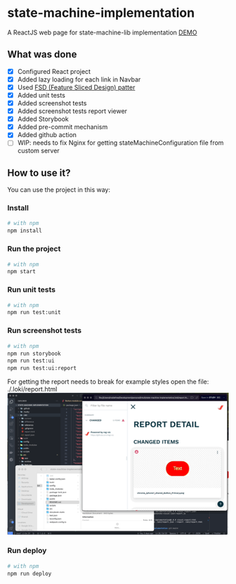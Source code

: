 # state-machine-implementation

A ReactJS web page for state-machine-lib implementation [DEMO](https://densorokin.github.io/state-machine-implementation/)

## What was done
- [x] Configured React project
- [x] Added lazy loading for each link in Navbar
- [x] Used [FSD (Feature Sliced Design) patter](https://feature-sliced.design/)
- [x] Added unit tests
- [x] Added screenshot tests
- [x] Added screenshot tests report viewer
- [x] Added Storybook
- [x] Added pre-commit mechanism
- [x] Added github action
- [ ] WIP: needs to fix Nginx for getting stateMachineConfiguration file from custom server

## How to use it?

You can use the project in this way:

### Install
```bash
# with npm
npm install
```

### Run the project
```bash
# with npm
npm start
```

### Run unit tests
```bash
# with npm
npm run test:unit
```

### Run screenshot tests
```bash
# with npm
npm run storybook
npm run test:ui
npm run test:ui:report
```

For getting the report needs to break for example styles
open the file: ./.loki/report.html
![Screenshot tests report](test_ui_report.gif)


### Run deploy 
```bash
# with npm
npm run deploy
```

